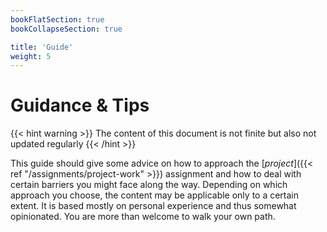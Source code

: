```yaml
---
bookFlatSection: true
bookCollapseSection: true

title: 'Guide'
weight: 5
---
```



Guidance & Tips
===============


{{< hint warning >}}
The content of this document is not finite but also not updated regularly
{{< /hint >}}

This guide should give some advice on how to approach the [*project*]({{< ref "/assignments/project-work" >}})
assignment and how to deal with certain barriers you might face along the way.
Depending on which approach you choose, the content may be applicable only to a certain extent. It
is based mostly on personal experience and thus somewhat opinionated. You are more than welcome to
walk your own path.
